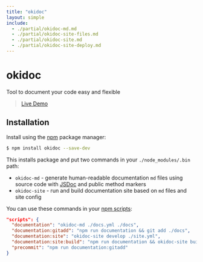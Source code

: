 ```yaml
---
title: "okidoc"
layout: simple
include:
  - ./partial/okidoc-md.md
  - ./partial/okidoc-site-files.md
  - ./partial/okidoc-site.md
  - ./partial/okidoc-site-deploy.md
---
```


# okidoc

Tool to document your code easy and flexible

> [Live Demo](examples/player-set-title)

## Installation

Install using the [npm](https://www.npmjs.com/) package manager:

```sh
$ npm install okidoc --save-dev
```

This installs package and put two commands in your `./node_modules/.bin` path:

* `okidoc-md` - generate human-readable documentation `md` files using source code with [JSDoc](http://usejsdoc.org) and public method markers
* `okidoc-site` - run and build documentation site based on `md` files and site config

You can use these commands in your [npm scripts](https://docs.npmjs.com/misc/scripts#examples):

```json
"scripts": {
  "documentation": "okidoc-md ./docs.yml ./docs",
  "documentation:gitadd": "npm run documentation && git add ./docs",
  "documentation:site": "okidoc-site develop ./site.yml",
  "documentation:site:build": "npm run documentation && okidoc-site build ./site.yml",
  "precommit": "npm run documentation:gitadd"
}
```
